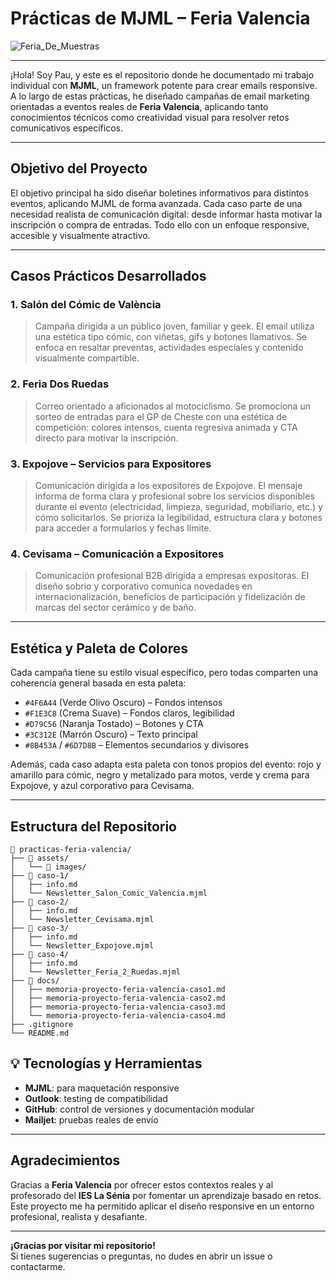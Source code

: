 # Prácticas de MJML – Feria Valencia

![Feria_De_Muestras](https://cdn1.valenciaciudaddelrunning.com/wp-content/uploads/2023/07/foto-principal-scaled.jpg)

---

¡Hola! Soy Pau, y este es el repositorio donde he documentado mi trabajo individual con **MJML**, un framework potente para crear emails responsive. A lo largo de estas prácticas, he diseñado campañas de email marketing orientadas a eventos reales de **Feria Valencia**, aplicando tanto conocimientos técnicos como creatividad visual para resolver retos comunicativos específicos.

---

## Objetivo del Proyecto

El objetivo principal ha sido diseñar boletines informativos para distintos eventos, aplicando MJML de forma avanzada. Cada caso parte de una necesidad realista de comunicación digital: desde informar hasta motivar la inscripción o compra de entradas. Todo ello con un enfoque responsive, accesible y visualmente atractivo.

---

## Casos Prácticos Desarrollados

### 1. Salón del Cómic de València
> Campaña dirigida a un público joven, familiar y geek. El email utiliza una estética tipo cómic, con viñetas, gifs y botones llamativos. Se enfoca en resaltar preventas, actividades especiales y contenido visualmente compartible.

### 2. Feria Dos Ruedas
> Correo orientado a aficionados al motociclismo. Se promociona un sorteo de entradas para el GP de Cheste con una estética de competición: colores intensos, cuenta regresiva animada y CTA directo para motivar la inscripción.

### 3. Expojove – Servicios para Expositores
> Comunicación dirigida a los expositores de Expojove. El mensaje informa de forma clara y profesional sobre los servicios disponibles durante el evento (electricidad, limpieza, seguridad, mobiliario, etc.) y cómo solicitarlos. Se prioriza la legibilidad, estructura clara y botones para acceder a formularios y fechas límite.

### 4. Cevisama – Comunicación a Expositores
> Comunicación profesional B2B dirigida a empresas expositoras. El diseño sobrio y corporativo comunica novedades en internacionalización, beneficios de participación y fidelización de marcas del sector cerámico y de baño.

---

## Estética y Paleta de Colores

Cada campaña tiene su estilo visual específico, pero todas comparten una coherencia general basada en esta paleta:

- `#4F6A44` (Verde Olivo Oscuro) – Fondos intensos  
- `#F1E3C8` (Crema Suave) – Fondos claros, legibilidad  
- `#D79C56` (Naranja Tostado) – Botones y CTA  
- `#3C312E` (Marrón Oscuro) – Texto principal  
- `#8B453A` / `#6D7D8B` – Elementos secundarios y divisores  

Además, cada caso adapta esta paleta con tonos propios del evento: rojo y amarillo para cómic, negro y metalizado para motos, verde y crema para Expojove, y azul corporativo para Cevisama.

---

## Estructura del Repositorio

```plaintext
📁 practicas-feria-valencia/
├── 📁 assets/
│   └── 📁 images/
├── 📁 caso-1/
│   ├── info.md            
│   └── Newsletter_Salon_Comic_Valencia.mjml         
├── 📁 caso-2/
│   ├── info.md             
│   └── Newsletter_Cevisama.mjml
├── 📁 caso-3/
│   ├── info.md              
│   └── Newsletter_Expojove.mjml
├── 📁 caso-4/
│   ├── info.md   
│   └── Newsletter_Feria_2_Ruedas.mjml
├── 📁 docs/
│   ├── memoria-proyecto-feria-valencia-caso1.md
│   ├── memoria-proyecto-feria-valencia-caso2.md
│   ├── memoria-proyecto-feria-valencia-caso3.md
│   └── memoria-proyecto-feria-valencia-caso4.md
├── .gitignore
└── README.md

```
<!-- añadir docs a la estructura de carpetas -->

## 💡 Tecnologías y Herramientas

- **MJML**: para maquetación responsive  
- **Outlook**: testing de compatibilidad  
- **GitHub**: control de versiones y documentación modular  
- **Mailjet**: pruebas reales de envío  


---

## Agradecimientos

Gracias a **Feria Valencia** por ofrecer estos contextos reales y al profesorado del **IES La Sénia** por fomentar un aprendizaje basado en retos.  
Este proyecto me ha permitido aplicar el diseño responsive en un entorno profesional, realista y desafiante.

---

**¡Gracias por visitar mi repositorio!**  
Si tienes sugerencias o preguntas, no dudes en abrir un issue o contactarme.
